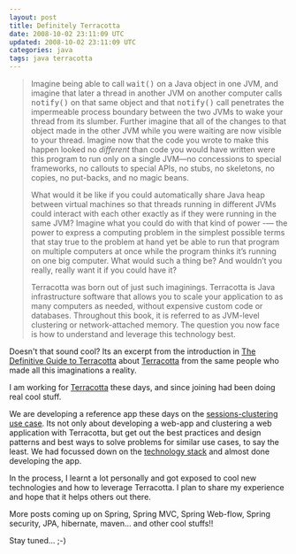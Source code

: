 ```yaml
---           
layout: post
title: Definitely Terracotta
date: 2008-10-02 23:11:09 UTC
updated: 2008-10-02 23:11:09 UTC
categories: java 
tags: java terracotta
---
```

 
<blockquote>
Imagine being able to call <tt>wait()</tt> on a Java object in one JVM, 
and imagine that later a thread in another JVM on another computer calls <tt>notify()</tt> on that same object and 
that <tt>notify()</tt> call penetrates the impermeable process boundary between the two JVMs to wake your thread from
its slumber. Further imagine that all of the changes to that object made in the other JVM while you were waiting are
now visible to your thread. Imagine now that the code you wrote to make this happen looked no <i>different</i> than
code you would have written were this program to run only on a single JVM—no concessions to special frameworks, 
no callouts to special APIs, no stubs, no skeletons, no copies, no put-backs, and no magic beans.

What 
would it be like if you could automatically share Java heap between virtual machines so that threads running in 
different JVMs could interact with each other exactly as if they were running in the same JVM? Imagine what you could
do with that kind of power -— the power to express a computing problem in the simplest possible terms that stay true 
to the problem at hand yet be able to run that program on multiple computers at once while the program thinks it’s 
running on one big computer. What would such a thing be? And wouldn’t you really, really want it if you could have 
it?

Terracotta was born out of just such imaginings.
Terracotta is Java infrastructure software that 
allows you to scale your application to as many computers as needed, without expensive custom code or databases. 
Throughout this book, it is referred to as JVM-level clustering or network-attached memory. The question you now face
 is how to understand and leverage this technology best.
</blockquote>
 
 
Doesn't that sound cool? Its an excerpt from the introduction in <a href="http://www.amazon.com/Definitive-Guide-Terracotta-Hibernate-Scalability/dp/1590599861/ref=pd_bbs_sr_1?ie=UTF8&s=books&qid=1222986439&sr=8-1">
The Definitive Guide to Terracotta</a> about <a href="http://terracotta.org/">Terracotta</a> from the same people who
made all this imaginations a reality.

I am working for <a href="http://terracottatech.com/">Terracotta</a>
these days, and since joining had been doing real cool stuff. 

We are developing a reference app these days on
the <a href="http://tech.puredanger.com/2008/07/08/narrowing-the-focus/">sessions-clustering use case</a>. Its not only 
about developing a web-app and clustering a web application with Terracotta, but get out the best practices and design 
patterns and best ways to solve problems for similar use cases, to say the least. We had focussed down on the <a 
href="http://tech.puredanger.com/2008/07/29/settling-on-a-stack/">technology stack</a> and almost done developing the 
app. 


In the process, I learnt a lot personally and got exposed to cool new technologies and how to leverage 
Terracotta. I plan to share my experience and hope that it helps others out there.

More posts coming up on 
Spring, Spring MVC, Spring Web-flow, Spring security, JPA, hibernate, maven... and other cool stuffs!!

Stay tuned... ;-)
